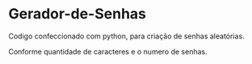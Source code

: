 # Gerador-de-Senhas


Codigo confeccionado com python, para criação de senhas aleatórias.

Conforme quantidade de caracteres e o numero de senhas.
